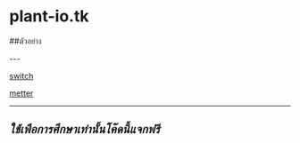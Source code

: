 # plant-io.tk

<p>##ตัวอย่าง</p>
---
<p><a href="https://github.com/KigITS256/plant-io.tk/blob/master/examples/switch/switch.ino">switch</a></p>
<p><a href="https://github.com/KigITS256/plant-io.tk/blob/master/examples/metter/metter.ino">metter</a></p>

---
*ใช้เพือการศึกษาเท่านั้นโค๊ดนี้แจกฟรี*
---